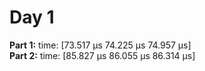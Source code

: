 # Day 1

**Part 1:** time:   [73.517 µs 74.225 µs 74.957 µs]  
**Part 2:** time:   [85.827 µs 86.055 µs 86.314 µs]  
 
